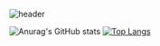 ![header](https://capsule-render.vercel.app/api?type=waving&color=auto&height=250&text=SeojungHwang&fontSize=65&fontColor=ffffff&fontAlign=74&fontAlignY=52)

![Anurag's GitHub stats](https://github-readme-stats.vercel.app/api?username=SeojungH&show_icons=true&theme=solarized-light) [![Top Langs](https://github-readme-stats.vercel.app/api/top-langs/?username=SeojungH)](https://github.com/SeojungH/github-readme-stats)


